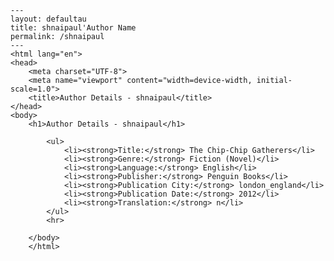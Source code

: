 
    ---
    layout: defaultau
    title: shnaipaul'Author Name 
    permalink: /shnaipaul
    ---
    <html lang="en">
    <head>
        <meta charset="UTF-8">
        <meta name="viewport" content="width=device-width, initial-scale=1.0">
        <title>Author Details - shnaipaul</title>
    </head>
    <body>
        <h1>Author Details - shnaipaul</h1>
        
            <ul>
                <li><strong>Title:</strong> The Chip-Chip Gatherers</li>
                <li><strong>Genre:</strong> Fiction (Novel)</li>
                <li><strong>Language:</strong> English</li>
                <li><strong>Publisher:</strong> Penguin Books</li>
                <li><strong>Publication City:</strong> london_england</li>
                <li><strong>Publication Date:</strong> 2012</li>
                <li><strong>Translation:</strong> n</li>
            </ul>
            <hr>
            
        </body>
        </html>
        